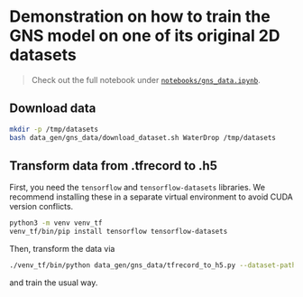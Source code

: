 # Demonstration on how to train the GNS model on one of its original 2D datasets

> Check out the full notebook under [`notebooks/gns_data.ipynb`](../notebooks/gns_data.ipynb).

## Download data

```bash
mkdir -p /tmp/datasets
bash data_gen/gns_data/download_dataset.sh WaterDrop /tmp/datasets
```

## Transform data from .tfrecord to .h5

First, you need the `tensorflow` and `tensorflow-datasets` libraries. We recommend installing these in a separate virtual environment to avoid CUDA version conflicts.

```bash
python3 -m venv venv_tf
venv_tf/bin/pip install tensorflow tensorflow-datasets
```

Then, transform the data via

```bash
./venv_tf/bin/python data_gen/gns_data/tfrecord_to_h5.py --dataset-path=/tmp/datasets/WaterDrop
```

and train the usual way.
